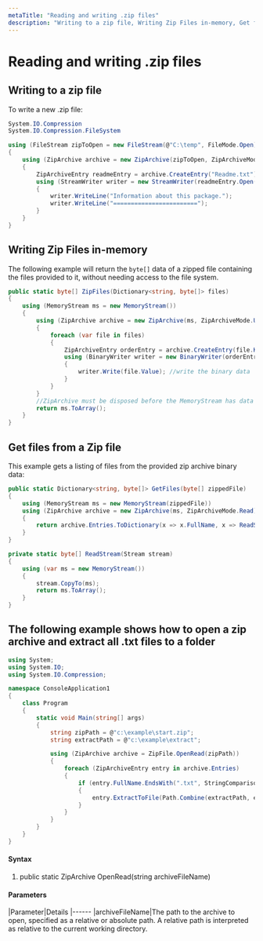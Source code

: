 ```yaml
---
metaTitle: "Reading and writing .zip files"
description: "Writing to a zip file, Writing Zip Files in-memory, Get files from a Zip file, The following example shows how to open a zip archive and extract all .txt files to a folder"
---
```


# Reading and writing .zip files




## Writing to a zip file


To write a new .zip file:

```cs
System.IO.Compression
System.IO.Compression.FileSystem

using (FileStream zipToOpen = new FileStream(@"C:\temp", FileMode.Open)) 
{
    using (ZipArchive archive = new ZipArchive(zipToOpen, ZipArchiveMode.Update)) 
    {
        ZipArchiveEntry readmeEntry = archive.CreateEntry("Readme.txt");
        using (StreamWriter writer = new StreamWriter(readmeEntry.Open())) 
        {
            writer.WriteLine("Information about this package.");
            writer.WriteLine("========================");
        }
    }
}

```



## Writing Zip Files in-memory


The following example will return the `byte[]` data of a zipped file containing the files provided to it, without needing access to the file system.

```cs
public static byte[] ZipFiles(Dictionary<string, byte[]> files)
{
    using (MemoryStream ms = new MemoryStream())
    {
        using (ZipArchive archive = new ZipArchive(ms, ZipArchiveMode.Update))
        {
            foreach (var file in files)
            {
                ZipArchiveEntry orderEntry = archive.CreateEntry(file.Key); //create a file with this name
                using (BinaryWriter writer = new BinaryWriter(orderEntry.Open()))
                {
                    writer.Write(file.Value); //write the binary data
                }
            }
        }
        //ZipArchive must be disposed before the MemoryStream has data
        return ms.ToArray();
    }
}

```



## Get files from a Zip file


This example gets a listing of files from the provided zip archive binary data:

```cs
public static Dictionary<string, byte[]> GetFiles(byte[] zippedFile) 
{
    using (MemoryStream ms = new MemoryStream(zippedFile))
    using (ZipArchive archive = new ZipArchive(ms, ZipArchiveMode.Read)) 
    {
        return archive.Entries.ToDictionary(x => x.FullName, x => ReadStream(x.Open()));
    }
}

private static byte[] ReadStream(Stream stream) 
{
    using (var ms = new MemoryStream()) 
    {
        stream.CopyTo(ms);
        return ms.ToArray();
    }
}

```



## The following example shows how to open a zip archive and extract all .txt files to a folder


```cs
using System;
using System.IO;
using System.IO.Compression;

namespace ConsoleApplication1
{
    class Program
    {
        static void Main(string[] args)
        {
            string zipPath = @"c:\example\start.zip";
            string extractPath = @"c:\example\extract";

            using (ZipArchive archive = ZipFile.OpenRead(zipPath))
            {
                foreach (ZipArchiveEntry entry in archive.Entries)
                {
                    if (entry.FullName.EndsWith(".txt", StringComparison.OrdinalIgnoreCase))
                    {
                        entry.ExtractToFile(Path.Combine(extractPath, entry.FullName));
                    }
                }
            } 
        }
    }
}

```



#### Syntax


1. public static ZipArchive OpenRead(string archiveFileName)



#### Parameters


|Parameter|Details
|------
|archiveFileName|The path to the archive to open, specified as a relative or absolute path. A relative path is interpreted as relative to the current working directory.

